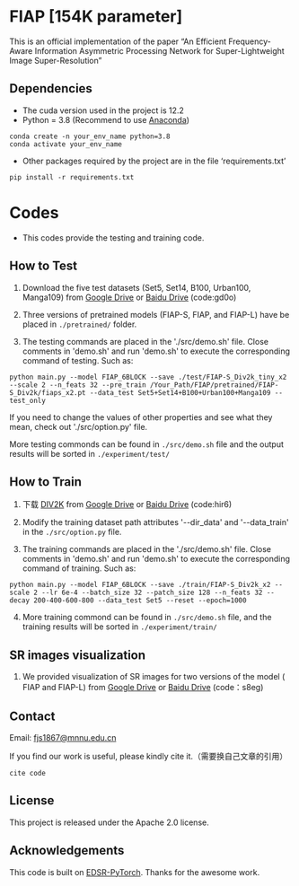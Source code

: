 # FIAP [154K parameter]

This is an official implementation of the paper “An Efficient Frequency-Aware Information Asymmetric Processing Network for Super-Lightweight Image Super-Resolution”

## Dependencies

- The cuda version used in the project is 12.2
- Python = 3.8 (Recommend to use [Anaconda](https://www.anaconda.com/download/#linux))
```
conda create -n your_env_name python=3.8
conda activate your_env_name
```
- Other packages required by the project are in the file ‘requirements.txt’
```
pip install -r requirements.txt
```

# Codes 
- This codes provide the testing and training code.
  
## How to Test
1. Download the five test datasets (Set5, Set14, B100, Urban100, Manga109) from [Google Drive](https://drive.google.com/drive/folders/1yyc9RIGdl9AKmvyyBySOjtQ00k2qNVNn?usp=sharing) or [Baidu Drive](https://pan.baidu.com/s/1ai293PGoe_MmkKNKOBdkPg) (code:gd0o)
  


3. Three versions of pretrained models (FIAP-S, FIAP, and FIAP-L) have be placed in `./pretrained/` folder. 

4. The testing commands are placed in the './src/demo.sh' file. 
Close comments in 'demo.sh' and run 'demo.sh' to execute the corresponding command of testing. Such as:
```
python main.py --model FIAP_6BLOCK --save ./test/FIAP-S_Div2k_tiny_x2 --scale 2 --n_feats 32 --pre_train /Your_Path/FIAP/pretrained/FIAP-S_Div2k/fiaps_x2.pt --data_test Set5+Set14+B100+Urban100+Manga109 --test_only
```
If you need to change the values of other properties and see what they mean, check out './src/option.py' file.

More testing commonds can be found in `./src/demo.sh` file and the output results will be sorted in `./experiment/test/`

## How to Train

1. 下载 [DIV2K](https://data.vision.ee.ethz.ch/cvl/DIV2K/) from [Google Drive](https://drive.google.com/drive/folders/1B-uaxvV9qeuQ-t7MFiN1oEdA6dKnj2vW?usp=sharing) or [Baidu Drive](https://pan.baidu.com/s/1zOzr8S9qvm1hwZl-pF1RTw ) (code:hir6)

3. Modify the training dataset path attributes '--dir_data' and '--data_train' in the `./src/option.py` file.

4. The training commands are placed in the './src/demo.sh' file.
Close comments in 'demo.sh' and run 'demo.sh' to execute the corresponding command of training. Such as:
```
python main.py --model FIAP_6BLOCK --save ./train/FIAP-S_Div2k_x2 --scale 2 --lr 6e-4 --batch_size 32 --patch_size 128 --n_feats 32 --decay 200-400-600-800 --data_test Set5 --reset --epoch=1000
```
4. More training commond can be found in `./src/demo.sh` file, and the training results will be sorted in `./experiment/train/`

## SR images visualization
1. We provided visualization of SR images for two versions of the model ( FIAP and FIAP-L) from [Google Drive](https://drive.google.com/drive/folders/1xiPOE22AExEcIe5-er3clOYFHCVCJo6F?usp=sharing) or [Baidu Drive](https://pan.baidu.com/s/1vEOJaLGScgRGaIOeFI3q8w) (code：s8eg)

## Contact
Email: fjs1867@mnnu.edu.cn


If you find our work is useful, please kindly cite it.（需要换自己文章的引用）
```
cite code
```

## License
This project is released under the Apache 2.0 license.


## Acknowledgements
This code is built on [EDSR-PyTorch](https://github.com/sanghyun-son/EDSR-PyTorch). Thanks for the awesome work.
